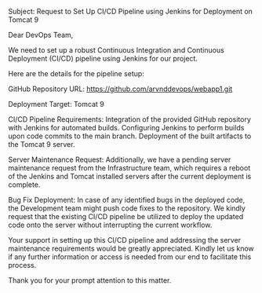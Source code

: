 Subject: Request to Set Up CI/CD Pipeline using Jenkins for Deployment on Tomcat 9

Dear DevOps Team,

We need to set up a robust Continuous Integration and Continuous Deployment (CI/CD) pipeline using Jenkins for our project.

Here are the details for the pipeline setup:

GitHub Repository URL: https://github.com/arvnddevops/webapp1.git

Deployment Target: Tomcat 9

CI/CD Pipeline Requirements:
Integration of the provided GitHub repository with Jenkins for automated builds.
Configuring Jenkins to perform builds upon code commits to the main branch.
Deployment of the built artifacts to the Tomcat 9 server.

Server Maintenance Request:
Additionally, we have a pending server maintenance request from the Infrastructure team, which requires a reboot of the Jenkins and Tomcat installed servers after the current deployment is complete.

Bug Fix Deployment:
In case of any identified bugs in the deployed code, the Development team might push code fixes to the repository. We kindly request that the existing CI/CD pipeline be utilized to deploy the updated code onto the server without interrupting the current workflow.

Your support in setting up this CI/CD pipeline and addressing the server maintenance requirements would be greatly appreciated. Kindly let us know if any further information or access is needed from our end to facilitate this process.

Thank you for your prompt attention to this matter.

